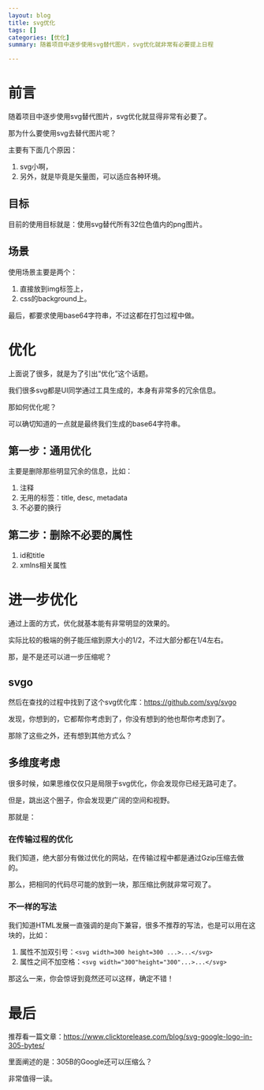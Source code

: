 ```yaml
---
layout: blog
title: svg优化
tags: []
categories: [优化]
summary: 随着项目中逐步使用svg替代图片，svg优化就非常有必要提上日程

---
```


# 前言

随着项目中逐步使用svg替代图片，svg优化就显得非常有必要了。

那为什么要使用svg去替代图片呢？

主要有下面几个原因：

1. svg小啊，
2. 另外，就是毕竟是矢量图，可以适应各种环境。

## 目标

目前的使用目标就是：使用svg替代所有32位色值内的png图片。

## 场景

使用场景主要是两个：

1. 直接放到img标签上，
2. css的background上。

最后，都要求使用base64字符串，不过这都在打包过程中做。

# 优化

上面说了很多，就是为了引出“优化”这个话题。

我们很多svg都是UI同学通过工具生成的，本身有非常多的冗余信息。

那如何优化呢？

可以确切知道的一点就是最终我们生成的base64字符串。

## 第一步：通用优化

主要是删除那些明显冗余的信息，比如：

1. 注释
2. 无用的标签：title, desc, metadata
3. 不必要的换行

## 第二步：删除不必要的属性

1. id和title
2. xmlns相关属性

# 进一步优化

通过上面的方式，优化就基本能有非常明显的效果的。

实际比较的极端的例子能压缩到原大小的1/2，不过大部分都在1/4左右。

那，是不是还可以进一步压缩呢？

## svgo

然后在查找的过程中找到了这个svg优化库：<https://github.com/svg/svgo>

发现，你想到的，它都帮你考虑到了，你没有想到的他也帮你考虑到了。

那除了这些之外，还有想到其他方式么？

## 多维度考虑

很多时候，如果思维仅仅只是局限于svg优化，你会发现你已经无路可走了。

但是，跳出这个圈子，你会发现更广阔的空间和视野。

那就是：

### 在传输过程的优化

我们知道，绝大部分有做过优化的网站，在传输过程中都是通过Gzip压缩去做的。

那么，把相同的代码尽可能的放到一块，那压缩比例就非常可观了。

### 不一样的写法

我们知道HTML发展一直强调的是向下兼容，很多不推荐的写法，也是可以用在这块的，比如：

1. 属性不加双引号：`<svg width=300 height=300 ...>...</svg>`
2. 属性之间不加空格：`<svg width="300"height="300"...>...</svg>`

那这么一来，你会惊讶到竟然还可以这样，确定不错！

# 最后

推荐看一篇文章：<https://www.clicktorelease.com/blog/svg-google-logo-in-305-bytes/>

里面阐述的是：305B的Google还可以压缩么？

非常值得一读。